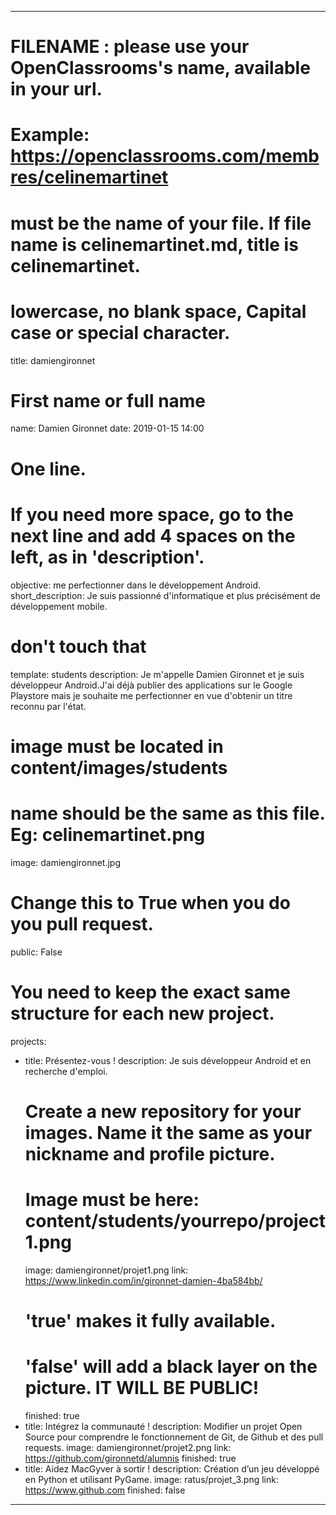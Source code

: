 ---

# FILENAME : please use your OpenClassrooms's name, available in your url.
# Example: https://openclassrooms.com/membres/celinemartinet
# must be the name of your file. If file name is celinemartinet.md, title is celinemartinet.
# lowercase, no blank space, Capital case or special character.
title: damiengironnet

# First name or full name
name: Damien Gironnet
date: 2019-01-15 14:00

# One line.
# If you need more space, go to the next line and add 4 spaces on the left, as in 'description'.
objective: me perfectionner dans le développement Android.
short_description: Je suis passionné d'informatique et plus précisément de développement mobile.

# don't touch that
template: students
description:
    Je m'appelle Damien Gironnet et je suis développeur Android.J'ai déjà publier des applications sur le Google Playstore mais je souhaite me perfectionner en vue d'obtenir un titre reconnu par l'état.

# image must be located in content/images/students
# name should be the same as this file. Eg: celinemartinet.png
image: damiengironnet.jpg

# Change this to True when you do you pull request.
public: False

# You need to keep the exact same structure for each new project.
projects:
  - title: Présentez-vous !
    description: Je suis développeur Android et en recherche d'emploi.
    # Create a new repository for your images. Name it the same as your nickname and profile picture.
    # Image must be here: content/students/yourrepo/project1.png
    image: damiengironnet/projet1.png
    link: https://www.linkedin.com/in/gironnet-damien-4ba584bb/
    # 'true' makes it fully available.
    # 'false' will add a black layer on the picture. IT WILL BE PUBLIC!
    finished: true
  - title: Intégrez la communauté !
    description: Modifier un projet Open Source pour comprendre le fonctionnement de Git, de Github et des pull requests. 
    image: damiengironnet/projet2.png
    link: https://github.com/gironnetd/alumnis
    finished: true
  - title: Aidez MacGyver à sortir !
    description: Création d’un jeu développé en Python et utilisant PyGame.
    image: ratus/projet_3.png
    link: https://www.github.com
    finished: false
---